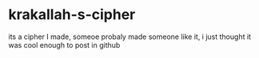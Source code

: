 # krakallah-s-cipher
its a cipher I made, someoe probaly made someone like it, i just thought it was cool enough to post in github
